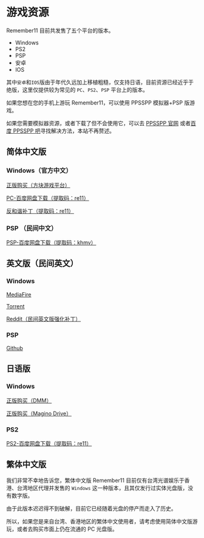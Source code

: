 # 游戏资源

Remember11 目前共发售了五个平台的版本。

- Windows
- PS2
- PSP
- 安卓
- IOS

其中`安卓`和`IOS`版由于年代久远加上移植粗糙，仅支持日语，目前资源已经近乎于绝版，这里仅提供较为常见的 `PC`、`PS2`、`PSP` 平台上的版本。

如果您想在您的手机上游玩 Remember11，可以使用 PPSSPP 模拟器+PSP 版游戏。

如果您需要模拟器资源，或者下载了但不会使用它，可以去 [PPSSPP 官网][] 或者[百度 PPSSPP 吧][]寻找解决方法，本站不再赘述。

## 简体中文版

### Windows（官方中文）

[正版购买（方块游戏平台）][]

[PC-百度网盘下载（提取码：re11）][]

[反和谐补丁（提取码：re11）][]

### PSP （民间中文）

[PSP-百度网盘下载（提取码：khmv）][]

## 英文版（民间英文）

### Windows

[MediaFire][]

[Torrent][]

[Reddit（民间英文版强化补丁）][]

### PSP

[Github][]

## 日语版

### Windows

[正版购买（DMM）][]

[正版购买（Magino Drive）][]

### PS2

[PS2-百度网盘下载（提取码：re11）][]

## 繁体中文版

我们非常不幸地告诉您，繁体中文版 Remember11 目前仅有台湾光谱娱乐于香港、台湾地区代理并发售的 `Windows` 这一种版本，且其仅发行过实体光盘版，没有数字版。

由于此版本迟迟得不到破解，目前它已经随着光盘的停产而走入了历史。

所以，如果您是来自台湾、香港地区的繁体中文使用者，请考虑使用简体中文版游玩，或者去购买市面上仍在流通的 PC 光盘版。

[正版购买（方块游戏平台）]: https://store.cubejoy.com/html/en/store/goodsdetail/detail195.html
[PPSSPP 官网]: https://www.ppsspp.org/
[百度 PPSSPP 吧]: https://tieba.baidu.com/f?kw=ppsspp
[PC-百度网盘下载（提取码：re11）]: https://pan.baidu.com/s/1lyK2Yw7uDt-pueBBKInOgw?pwd=re11
[反和谐补丁（提取码：re11）]: https://pan.baidu.com/s/1qstZ_BB7gC0hYJ-4kPa0Bw?pwd=re11
[PSP-百度网盘下载（提取码：khmv）]: https://pan.baidu.com/s/1ZbNI8hkXGTegPcN8WU4Ivg?pwd=khmv
[MediaFire]: http://www.mediafire.com/file/90t72or21y9sq8m/Remember11.7z/file
[Torrent]: https://nyaa.si/view/362761
[Reddit（民间英文版强化补丁）]: https://old.reddit.com/r/InfinitySeries/comments/k67q5w/remember11_gestalt_edition_released/
[Github]: https://github.com/dreambottle/R11-psp-english
[正版购买（DMM）]: https://dlsoft.dmm.com/detail/images_0009/
[正版购买（Magino Drive）]: http://maginodrive.jp/category/5PB/MGS014.html
[PS2-百度网盘下载（提取码：re11）]: https://pan.baidu.com/s/1P7k_TwKTvJqf26yZdY3QpQ?pwd=re11

